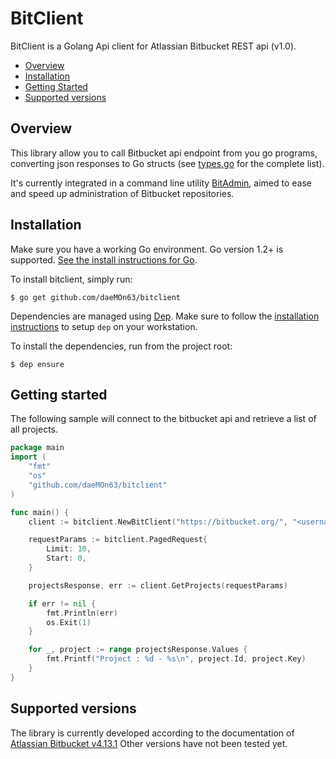 BitClient
===

BitClient is a Golang Api client for Atlassian Bitbucket REST api (v1.0).

<!-- toc -->
- [Overview](#overview)
- [Installation](#installation)
- [Getting Started](#getting-started)
- [Supported versions](#supported-version)

<!-- tocstop -->

## Overview
This library allow you to call Bitbucket api endpoint from you go programs, converting json responses to Go structs (see [types.go](types.go) for the complete list).

It's currently integrated in a command line utility [BitAdmin](https://github.com/daeMOn63/bitadmin), aimed to ease and speed up administration of Bitbucket repositories.

## Installation
Make sure you have a working Go environment.  Go version 1.2+ is supported.  [See
the install instructions for Go](http://golang.org/doc/install.html).

To install bitclient, simply run:
```
$ go get github.com/daeMOn63/bitclient
```

Dependencies are managed using [Dep](https://github.com/golang/dep). Make sure to follow the [installation instructions](https://github.com/golang/dep#setup) to setup ```dep``` on your workstation.

To install the dependencies, run from the project root:
```
$ dep ensure
```

## Getting started
The following sample will connect to the bitbucket api and retrieve a list of all projects.

```go
package main
import (
    "fmt"
    "os"
    "github.com/daeMOn63/bitclient"
)

func main() {
    client := bitclient.NewBitClient("https://bitbucket.org/", "<username>", "<password>")

    requestParams := bitclient.PagedRequest{
        Limit: 10,
        Start: 0,
    }

    projectsResponse, err := client.GetProjects(requestParams)

    if err != nil {
        fmt.Println(err)
        os.Exit(1)
    }

    for _, project := range projectsResponse.Values {
        fmt.Printf("Project : %d - %s\n", project.Id, project.Key)
    }
}
```

## Supported versions
The library is currently developed according to the documentation of [Atlassian Bitbucket v4.13.1](https://developer.atlassian.com/static/rest/bitbucket-server/4.13.1/bitbucket-rest.html)
Other versions have not been tested yet.
